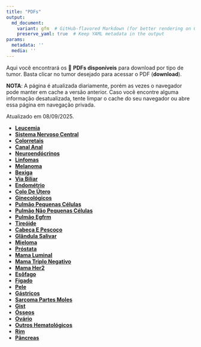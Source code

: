 ```yaml
---
title: "PDFs"
output: 
  md_document:
    variant: gfm  # GitHub-flavored Markdown (for better rendering on GitHub)
    preserve_yaml: true  # Keep YAML metadata in the output
params:
  metadata: ''
  media: ''
---
```


<script async src="https://scripts.simpleanalyticscdn.com/latest.js"></script>

Aqui você encontrará os 📝 **PDFs disponíveis** para download por tipo
de tumor. Basta clicar no tumor desejado para acessar o PDF
(**download**).

**NOTA**: A página é atualizada diariamente, porém as vezes o navegador
pode manter em cache a versão anterior. Caso você encontre alguma
informação desatualizada, tente limpar o cache do seu navegador ou abre
essa página em navegação privada.

Atualizado em 08/09/2025.

- [**Leucemia**](https://coeoralmeds-e768.restdb.io/media/68be6742f63b80480026da34?download=true)
- [**Sistema Nervoso
  Central**](https://coeoralmeds-e768.restdb.io/media/68be6743f63b80480026da36?download=true)
- [**Colorretais**](https://coeoralmeds-e768.restdb.io/media/68be6746f63b80480026da3f?download=true)
- [**Canal
  Anal**](https://coeoralmeds-e768.restdb.io/media/68be6748f63b80480026da41?download=true)
- [**Neuroendócrinos**](https://coeoralmeds-e768.restdb.io/media/68be6749f63b80480026da43?download=true)
- [**Linfomas**](https://coeoralmeds-e768.restdb.io/media/68be674bf63b80480026da45?download=true)
- [**Melanoma**](https://coeoralmeds-e768.restdb.io/media/68be674cf63b80480026da47?download=true)
- [**Bexiga**](https://coeoralmeds-e768.restdb.io/media/68be674ef63b80480026da49?download=true)
- [**Via
  Biliar**](https://coeoralmeds-e768.restdb.io/media/68be674ff63b80480026da4b?download=true)
- [**Endométrio**](https://coeoralmeds-e768.restdb.io/media/68be6750f63b80480026da4d?download=true)
- [**Colo De
  Útero**](https://coeoralmeds-e768.restdb.io/media/68be6752f63b80480026da4f?download=true)
- [**Ginecológicos**](https://coeoralmeds-e768.restdb.io/media/68be6753f63b80480026da51?download=true)
- [**Pulmão Pequenas
  Células**](https://coeoralmeds-e768.restdb.io/media/68be6755f63b80480026da53?download=true)
- [**Pulmão Não Pequenas
  Células**](https://coeoralmeds-e768.restdb.io/media/68be6756f63b80480026da55?download=true)
- [**Pulmão
  Egfrm**](https://coeoralmeds-e768.restdb.io/media/68be6757f63b80480026da57?download=true)
- [**Tireóide**](https://coeoralmeds-e768.restdb.io/media/68be675af63b80480026da5b?download=true)
- [**Cabeça E
  Pescoço**](https://coeoralmeds-e768.restdb.io/media/68be675cf63b80480026da5d?download=true)
- [**Glândula
  Salivar**](https://coeoralmeds-e768.restdb.io/media/68be675df63b80480026da5f?download=true)
- [**Mieloma**](https://coeoralmeds-e768.restdb.io/media/68be675ff63b80480026da61?download=true)
- [**Próstata**](https://coeoralmeds-e768.restdb.io/media/68be6760f63b80480026da63?download=true)
- [**Mama
  Luminal**](https://coeoralmeds-e768.restdb.io/media/68be6763f63b80480026da67?download=true)
- [**Mama Triplo
  Negativo**](https://coeoralmeds-e768.restdb.io/media/68be6765f63b80480026da69?download=true)
- [**Mama
  Her2**](https://coeoralmeds-e768.restdb.io/media/68be6766f63b80480026da6b?download=true)
- [**Esôfago**](https://coeoralmeds-e768.restdb.io/media/68be6767f63b80480026da6d?download=true)
- [**Fígado**](https://coeoralmeds-e768.restdb.io/media/68be6769f63b80480026da6f?download=true)
- [**Pele**](https://coeoralmeds-e768.restdb.io/media/68be676af63b80480026da71?download=true)
- [**Gástricos**](https://coeoralmeds-e768.restdb.io/media/68be676cf63b80480026da73?download=true)
- [**Sarcoma Partes
  Moles**](https://coeoralmeds-e768.restdb.io/media/68be676df63b80480026da75?download=true)
- [**Gist**](https://coeoralmeds-e768.restdb.io/media/68be676ff63b80480026da77?download=true)
- [**Ósseos**](https://coeoralmeds-e768.restdb.io/media/68be6770f63b80480026da79?download=true)
- [**Ovário**](https://coeoralmeds-e768.restdb.io/media/68be6771f63b80480026da7b?download=true)
- [**Outros
  Hematológicos**](https://coeoralmeds-e768.restdb.io/media/68be6773f63b80480026da7d?download=true)
- [**Rim**](https://coeoralmeds-e768.restdb.io/media/68be6775f63b80480026da7f?download=true)
- [**Pâncreas**](https://coeoralmeds-e768.restdb.io/media/68be6776f63b80480026da81?download=true)
